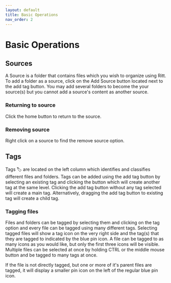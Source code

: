 ```yaml
---
layout: default
title: Basic Operations
nav_order: 2
---
```


# Basic Operations

## Sources
A Source is a folder that contains files which you wish to organize using Ritt. To add a folder as a source, click on the Add Source button located next to the add tag button. You may add several folders to become the your source(s) but you cannot add a source's content as another source.

### Returning to source

Click the home button to return to the source.

### Removing source

Right click on a source to find the remove source option.

## Tags
Tags 🏷️ are located on the left column which identifies and classifies different files and folders. Tags can be added using the add tag button by selecting an existing tag and clicking the button which will create another tag at the same level. Clicking the add tag button without any tag selected will create a main tag. Alternatively, dragging the add tag button to existing tag will create a child tag.

### Tagging files

Files and folders can be tagged by selecting them and clicking on the tag option and every file can be tagged using many different tags. Selecting tagged files will show a tag icon on the very right side and the tag(s) that they are tagged to indicated by the blue pin icon. A file can be tagged to as many icons as you would like, but only the first three icons will be visible. Multiple files can be selected at once by holding CTRL or the middle mouse button and be tagged to many tags at once.

If the file is not directly tagged, but one or more of it's parent files are tagged, it will display a smaller pin icon on the left of the regular blue pin icon.